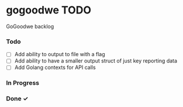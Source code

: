 # gogoodwe TODO

GoGoodwe backlog

### Todo

- [ ] Add ability to output to file with a flag
- [ ] Add ability to have a smaller output struct of just key reporting data
- [ ] Add Golang contexts for API calls

### In Progress

### Done ✓
